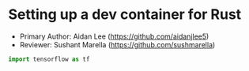 # Setting up a dev container for Rust

* Primary Author: Aidan Lee (https://github.com/aidanjlee5)
* Reviewer: Sushant Marella (https://github.com/sushmarella)

``` py 
import tensorflow as tf 
``` 




